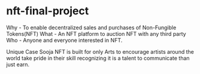 # nft-final-project

Why - To enable decentralized sales and purchases of Non-Fungible Tokens(NFT)
What - An NFT platform to auction NFT with any third party
Who - Anyone and everyone interested in NFT.

Unique Case
Sooja NFT is built for only Arts to encourage artists around the world take pride in their skill recognizing it is a talent to communicate than just earn.
